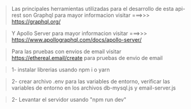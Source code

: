 >Las principales herramientas utilizadas para el desarrollo de esta api-rest son Graphql para mayor informacion visitar ===>>> https://graphql.org/

>Y Apollo Server para mayor informacion visitar ===>>> https://www.apollographql.com/docs/apollo-server/

> Para las pruebas con envios de email visitar https://ethereal.email/create para pruebas de envio de email

> 1- instalar librerias usando npm i o yarn

> 2- crear archivo .env para las variables de entorno, verificar las variables de entorno en los archivos db-mysql.js y email-server.js

> 2- Levantar el servidor usando "npm run dev"